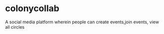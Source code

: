 # colonycollab
A social media platform wherein people can create events,join events, view all circles 
